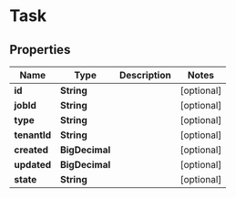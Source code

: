 

# Task


## Properties

| Name | Type | Description | Notes |
|------------ | ------------- | ------------- | -------------|
|**id** | **String** |  |  [optional] |
|**jobId** | **String** |  |  [optional] |
|**type** | **String** |  |  [optional] |
|**tenantId** | **String** |  |  [optional] |
|**created** | **BigDecimal** |  |  [optional] |
|**updated** | **BigDecimal** |  |  [optional] |
|**state** | **String** |  |  [optional] |



